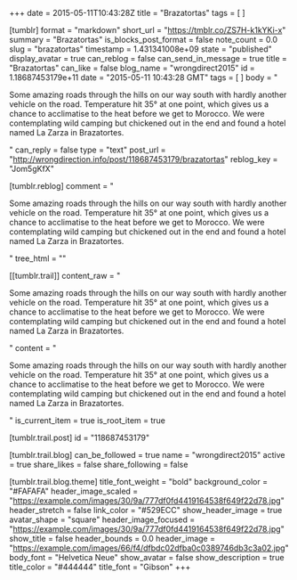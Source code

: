 +++
date = 2015-05-11T10:43:28Z
title = "Brazatortas"
tags = [ ]

[tumblr]
format = "markdown"
short_url = "https://tmblr.co/ZS7H-k1kYKi-x"
summary = "Brazatortas"
is_blocks_post_format = false
note_count = 0.0
slug = "brazatortas"
timestamp = 1.431341008e+09
state = "published"
display_avatar = true
can_reblog = false
can_send_in_message = true
title = "Brazatortas"
can_like = false
blog_name = "wrongdirect2015"
id = 1.18687453179e+11
date = "2015-05-11 10:43:28 GMT"
tags = [ ]
body = "<p>Some amazing roads through the hills on our way south with hardly another vehicle on the road. Temperature hit 35° at one point, which gives us a chance to acclimatise to the heat before we get to Morocco. We were contemplating wild camping but chickened out in the end and found a hotel named La Zarza in Brazatortes.</p>"
can_reply = false
type = "text"
post_url = "http://wrongdirection.info/post/118687453179/brazatortas"
reblog_key = "Jom5gKfX"

[tumblr.reblog]
comment = "<p>Some amazing roads through the hills on our way south with hardly another vehicle on the road. Temperature hit 35° at one point, which gives us a chance to acclimatise to the heat before we get to Morocco. We were contemplating wild camping but chickened out in the end and found a hotel named La Zarza in Brazatortes.</p>"
tree_html = ""

[[tumblr.trail]]
content_raw = "<p>Some amazing roads through the hills on our way south with hardly another vehicle on the road. Temperature hit 35° at one point, which gives us a chance to acclimatise to the heat before we get to Morocco. We were contemplating wild camping but chickened out in the end and found a hotel named La Zarza in Brazatortes.</p>"
content = "<p>Some amazing roads through the hills on our way south with hardly another vehicle on the road. Temperature hit 35&deg; at one point, which gives us a chance to acclimatise to the heat before we get to Morocco. We were contemplating wild camping but chickened out in the end and found a hotel named La Zarza in Brazatortes.</p>"
is_current_item = true
is_root_item = true

[tumblr.trail.post]
id = "118687453179"

[tumblr.trail.blog]
can_be_followed = true
name = "wrongdirect2015"
active = true
share_likes = false
share_following = false

[tumblr.trail.blog.theme]
title_font_weight = "bold"
background_color = "#FAFAFA"
header_image_scaled = "https://example.com/images/30/9a/777df0fd4419164538f649f22d78.jpg"
header_stretch = false
link_color = "#529ECC"
show_header_image = true
avatar_shape = "square"
header_image_focused = "https://example.com/images/30/9a/777df0fd4419164538f649f22d78.jpg"
show_title = false
header_bounds = 0.0
header_image = "https://example.com/images/66/f4/dfbdc02dfba0c0389746db3c3a02.jpg"
body_font = "Helvetica Neue"
show_avatar = false
show_description = true
title_color = "#444444"
title_font = "Gibson"
+++

